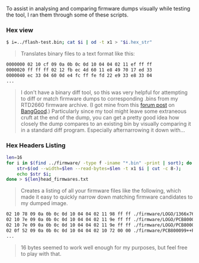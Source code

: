 To assist in analysing and comparing firmware dumps visually while testing the tool, I ran them through some of these scripts.

### Hex view
```sh
$ i=../flash-test.bin; cat $i | od -t x1 > "$i.hex_str"
```
> Translates binary files to a text format like this:
```sh
0000000 02 10 cf 09 0a 0b 0c 0d 10 04 04 02 11 ef ff ff
0000020 ff ff ff 02 12 fb ec 4d 60 11 e8 49 70 17 ed 33
0000040 ec 33 04 60 0d e4 fc ff fe fd 22 e9 33 e8 33 04
...
```
> I don't have a binary diff tool, so this was very helpful for attempting to diff or match firmware dumps to corresponding .bins from my RTD2660 firmware archive. (I got mine from this [forum post](http://forum.banggood.com/forum-topic-67095.html) on [BangGood](http://www.banggood.com/).)
> Particularly since my tool might leave some extraneous cruft at the end of the dump, you can get a pretty good idea how closely the dump compares to an existing bin by visually comparing it in a standard diff program. Especially afternarrowing it down with...


### Hex Headers Listing
```sh
len=16
for i in $(find ../firmware/ -type f -iname "*.bin" -print | sort); do
    str=$(od --width=$len --read-bytes=$len -t x1 $i | cut -c 8-);
    echo $str $i;
done > ${len}head_firmwares.txt
```
> Creates a listing of all your firmware files like the following, which made it easy to quickly narrow down matching firmware candidates to my dumped image.
```sh
02 10 78 09 0a 0b 0c 0d 10 04 04 02 11 98 ff ff ./firmware/LOGO/1366x768-6bit-致力科技LOGO.BIN
02 10 7e 09 0a 0b 0c 0d 10 04 04 02 11 9e ff ff ./firmware/LOGO/PCB800099-LVDS1280X800-D6BIT-2AV1VGA1HDMI-ACC-IR2-5KEY-NJ6800-LOGO-5S.bin
02 10 7e 09 0a 0b 0c 0d 10 04 04 02 11 9e ff ff ./firmware/LOGO/PCB800099-LVDS1280X800-D6BIT-2AV1VGA1HDMI-ACC-IR2-5KEY-NJ6800-黑底红字LOGO-5S.bin
02 0f 52 09 0a 0b 0c 0d 10 04 04 02 10 72 00 00 ./firmware/PCB800099++PCB800100-TTL-480X272-AT043TN24V.1-2AV1VGA-1HDMI-5KEY-IR2-带倒车--无信号20S侍机-20121023.BIN
...
```
> 16 bytes seemed to work well enough for my purposes, but feel free to play with that.
